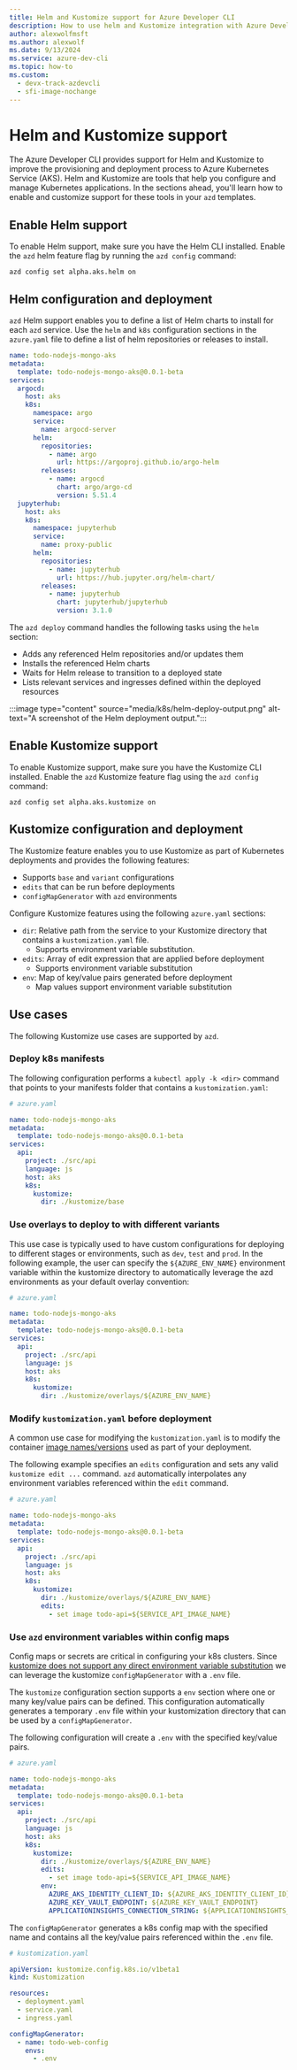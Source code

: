 ```yaml
---
title: Helm and Kustomize support for Azure Developer CLI
description: How to use helm and Kustomize integration with Azure Developer CLI
author: alexwolfmsft
ms.author: alexwolf
ms.date: 9/13/2024
ms.service: azure-dev-cli
ms.topic: how-to
ms.custom:
  - devx-track-azdevcli
  - sfi-image-nochange
---
```


# Helm and Kustomize support

The Azure Developer CLI provides support for Helm and Kustomize to improve the provisioning and deployment process to Azure Kubernetes Service (AKS). Helm and Kustomize are tools that help you configure and manage Kubernetes applications. In the sections ahead, you'll learn how to enable and customize support for these tools in your `azd` templates.

## Enable Helm support

To enable Helm support, make sure you have the Helm CLI installed. Enable the `azd` helm feature flag by running the `azd config` command:

```azurecli
azd config set alpha.aks.helm on
```

## Helm configuration and deployment

`azd` Helm support enables you to define a list of Helm charts to install for each `azd` service. Use the `helm` and `k8s` configuration sections in the `azure.yaml` file to define a list of helm repositories or releases to install.

```yml
name: todo-nodejs-mongo-aks
metadata:
  template: todo-nodejs-mongo-aks@0.0.1-beta
services:
  argocd:
    host: aks
    k8s:
      namespace: argo
      service:
        name: argocd-server
      helm:
        repositories:
          - name: argo
            url: https://argoproj.github.io/argo-helm
        releases:
          - name: argocd
            chart: argo/argo-cd
            version: 5.51.4
  jupyterhub:
    host: aks
    k8s:
      namespace: jupyterhub
      service:
        name: proxy-public
      helm:
        repositories:
          - name: jupyterhub
            url: https://hub.jupyter.org/helm-chart/
        releases:
          - name: jupyterhub
            chart: jupyterhub/jupyterhub
            version: 3.1.0
```

The `azd deploy` command handles the following tasks using the `helm` section:

- Adds any referenced Helm repositories and/or updates them
- Installs the referenced Helm charts
- Waits for Helm release to transition to a deployed state
- Lists relevant services and ingresses defined within the deployed resources

:::image type="content" source="media/k8s/helm-deploy-output.png" alt-text="A screenshot of the Helm deployment output.":::

## Enable Kustomize support

To enable Kustomize support, make sure you have the Kustomize CLI installed. Enable the `azd` Kustomize feature flag using the `azd config` command:

```azurecli
azd config set alpha.aks.kustomize on
```

## Kustomize configuration and deployment

The Kustomize feature enables you to use Kustomize as part of Kubernetes deployments and provides the following features:

- Supports `base` and `variant` configurations
- `edits` that can be run before deployments
- `configMapGenerator` with `azd` environments

Configure Kustomize features using the following `azure.yaml` sections:

- `dir`: Relative path from the service to your Kustomize directory that contains a `kustomization.yaml` file.
  - Supports environment variable substitution.
- `edits`: Array of edit expression that are applied before deployment
  - Supports environment variable substitution
- `env`: Map of key/value pairs generated before deployment
  - Map values support environment variable substitution

## Use cases

The following Kustomize use cases are supported by `azd`.

### Deploy k8s manifests

The following configuration performs a `kubectl apply -k <dir>` command that points to your manifests folder that contains a `kustomization.yaml`:

```yml
# azure.yaml

name: todo-nodejs-mongo-aks
metadata:
  template: todo-nodejs-mongo-aks@0.0.1-beta
services:
  api:
    project: ./src/api
    language: js
    host: aks
    k8s:
      kustomize:
        dir: ./kustomize/base
```

### Use overlays to deploy to with different variants

This use case is typically used to have custom configurations for deploying to different stages or environments, such as `dev`, `test` and `prod`. In the following example, the user can specify the `${AZURE_ENV_NAME}` environment variable within the kustomize directory to automatically leverage the azd environments as your default overlay convention:

```yml
# azure.yaml

name: todo-nodejs-mongo-aks
metadata:
  template: todo-nodejs-mongo-aks@0.0.1-beta
services:
  api:
    project: ./src/api
    language: js
    host: aks
    k8s:
      kustomize:
        dir: ./kustomize/overlays/${AZURE_ENV_NAME}
```

### Modify `kustomization.yaml` before deployment

A common use case for modifying the `kustomization.yaml` is to modify the container [image names/versions](https://kubectl.docs.kubernetes.io/references/kustomize/kustomization/images/) used as part of your deployment.

The following example specifies an `edits` configuration and sets any valid `kustomize edit ...` command. `azd` automatically interpolates any environment variables referenced within the `edit` command.

```yml
# azure.yaml

name: todo-nodejs-mongo-aks
metadata:
  template: todo-nodejs-mongo-aks@0.0.1-beta
services:
  api:
    project: ./src/api
    language: js
    host: aks
    k8s:
      kustomize:
        dir: ./kustomize/overlays/${AZURE_ENV_NAME}
        edits:
          - set image todo-api=${SERVICE_API_IMAGE_NAME}
```

### Use `azd` environment variables within config maps

Config maps or secrets are critical in configuring your k8s clusters. Since [kustomize does not support any direct environment variable substitution](https://kubectl.docs.kubernetes.io/faq/kustomize/eschewedfeatures/#build-time-side-effects-from-cli-args-or-env-variables) we can leverage the kustomize `configMapGenerator` with a `.env` file.

The `kustomize` configuration section supports a `env` section where one or many key/value pairs can be defined. This configuration automatically generates a temporary `.env` file within your kustomization directory that can be used by a `configMapGenerator`.

The following configuration will create a `.env` with the specified key/value pairs.

```yml
# azure.yaml

name: todo-nodejs-mongo-aks
metadata:
  template: todo-nodejs-mongo-aks@0.0.1-beta
services:
  api:
    project: ./src/api
    language: js
    host: aks
    k8s:
      kustomize:
        dir: ./kustomize/overlays/${AZURE_ENV_NAME}
        edits:
          - set image todo-api=${SERVICE_API_IMAGE_NAME}
        env:
          AZURE_AKS_IDENTITY_CLIENT_ID: ${AZURE_AKS_IDENTITY_CLIENT_ID}
          AZURE_KEY_VAULT_ENDPOINT: ${AZURE_KEY_VAULT_ENDPOINT}
          APPLICATIONINSIGHTS_CONNECTION_STRING: ${APPLICATIONINSIGHTS_CONNECTION_STRING}
```

The `configMapGenerator` generates a k8s config map with the specified name and contains all the key/value pairs referenced within the `.env` file.

```yml
# kustomization.yaml

apiVersion: kustomize.config.k8s.io/v1beta1
kind: Kustomization

resources:
  - deployment.yaml
  - service.yaml
  - ingress.yaml

configMapGenerator:
  - name: todo-web-config
    envs:
      - .env
```
